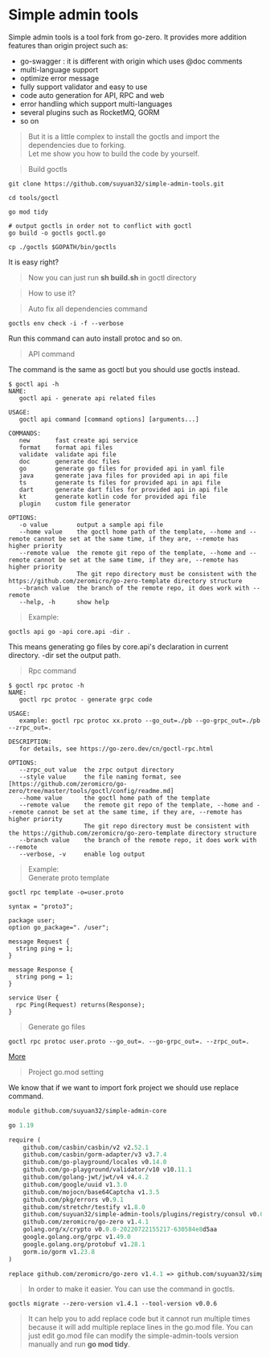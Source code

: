 # Simple admin tools
Simple admin tools is a tool fork from go-zero.
It provides more addition features than origin project such as:
- go-swagger : it is different with origin which uses @doc comments
- multi-language support
- optimize error message
- fully support validator and easy to use
- code auto generation for API, RPC and web
- error handling which support multi-languages
- several plugins such as RocketMQ, GORM 
- so on

> But it is a little complex to install the goctls and import the dependencies due to forking.\
Let me show you how to build the code by yourself.

> Build goctls

```shell
git clone https://github.com/suyuan32/simple-admin-tools.git

cd tools/goctl

go mod tidy

# output goctls in order not to conflict with goctl
go build -o goctls goctl.go

cp ./goctls $GOPATH/bin/goctls
```
It is easy right?
> Now you can just run **sh build.sh** in goctl directory

> How to use it?

> Auto fix all dependencies command

```shell
goctls env check -i -f --verbose
```
Run this command can auto install protoc and so on.

> API command

The command is the same as goctl but you should use goctls instead.
```shell
$ goctl api -h
NAME:
   goctl api - generate api related files

USAGE:
   goctl api command [command options] [arguments...]

COMMANDS:
   new       fast create api service
   format    format api files
   validate  validate api file
   doc       generate doc files
   go        generate go files for provided api in yaml file
   java      generate java files for provided api in api file
   ts        generate ts files for provided api in api file
   dart      generate dart files for provided api in api file
   kt        generate kotlin code for provided api file
   plugin    custom file generator

OPTIONS:
   -o value        output a sample api file
   --home value    the goctl home path of the template, --home and --remote cannot be set at the same time, if they are, --remote has higher priority
   --remote value  the remote git repo of the template, --home and --remote cannot be set at the same time, if they are, --remote has higher priority
                   The git repo directory must be consistent with the https://github.com/zeromicro/go-zero-template directory structure
   --branch value  the branch of the remote repo, it does work with --remote
   --help, -h      show help
```

> Example:

```shell
goctls api go -api core.api -dir .
```
This means generating go files by core.api's declaration in current directory. -dir set the output path.

> Rpc command

```shell
$ goctl rpc protoc -h
NAME:
   goctl rpc protoc - generate grpc code

USAGE:
   example: goctl rpc protoc xx.proto --go_out=./pb --go-grpc_out=./pb --zrpc_out=.

DESCRIPTION:
   for details, see https://go-zero.dev/cn/goctl-rpc.html

OPTIONS:
   --zrpc_out value  the zrpc output directory
   --style value     the file naming format, see [https://github.com/zeromicro/go-zero/tree/master/tools/goctl/config/readme.md]
   --home value      the goctl home path of the template
   --remote value    the remote git repo of the template, --home and --remote cannot be set at the same time, if they are, --remote has higher priority
                     The git repo directory must be consistent with the https://github.com/zeromicro/go-zero-template directory structure
   --branch value    the branch of the remote repo, it does work with --remote
   --verbose, -v     enable log output
```

> Example: \
Generate proto template

```shell
goctl rpc template -o=user.proto
```

```shell
syntax = "proto3";

package user;
option go_package=". /user";

message Request {
  string ping = 1;
}

message Response {
  string pong = 1;
}

service User {
  rpc Ping(Request) returns(Response);
}
```
> Generate go files

```shell
goctl rpc protoc user.proto --go_out=. --go-grpc_out=. --zrpc_out=.
```
[More](https://go-zero.dev/docs/goctl/zrpc)

> Project go.mod setting

We know that if we want to import fork project we should use replace command.

```mod
module github.com/suyuan32/simple-admin-core

go 1.19

require (
	github.com/casbin/casbin/v2 v2.52.1
	github.com/casbin/gorm-adapter/v3 v3.7.4
	github.com/go-playground/locales v0.14.0
	github.com/go-playground/validator/v10 v10.11.1
	github.com/golang-jwt/jwt/v4 v4.4.2
	github.com/google/uuid v1.3.0
	github.com/mojocn/base64Captcha v1.3.5
	github.com/pkg/errors v0.9.1
	github.com/stretchr/testify v1.8.0
	github.com/suyuan32/simple-admin-tools/plugins/registry/consul v0.0.0-20220923060146-bde681863b8d
	github.com/zeromicro/go-zero v1.4.1
	golang.org/x/crypto v0.0.0-20220722155217-630584e8d5aa
	google.golang.org/grpc v1.49.0
	google.golang.org/protobuf v1.28.1
	gorm.io/gorm v1.23.8
)

replace github.com/zeromicro/go-zero v1.4.1 => github.com/suyuan32/simple-admin-tools v0.0.6
```
> In order to make it easier. You can use the command in goctls.

```shell
goctls migrate --zero-version v1.4.1 --tool-version v0.0.6
```
> It can help you to add replace code but it cannot run multiple times because it will add multiple replace lines
> in the go.mod file. You can just edit go.mod file can modify the simple-admin-tools version manually and run
> **go mod tidy**.

